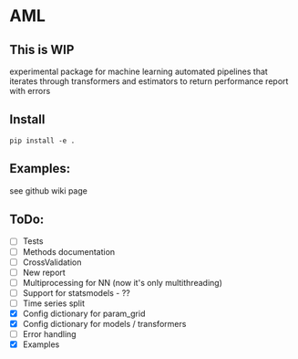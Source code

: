 # AML

## This is WIP

experimental package for machine learning automated pipelines that iterates through transformers and estimators to return performance report with errors

## Install

```
pip install -e .
```

## Examples:
see github wiki page

## ToDo:
- [ ] Tests
- [ ] Methods documentation
- [ ] CrossValidation
- [ ] New report
- [ ] Multiprocessing for NN (now it's only multithreading)
- [ ] Support for statsmodels - ??
- [ ] Time series split
- [x] Config dictionary for param_grid
- [x] Config dictionary for models / transformers
- [ ] Error handling
- [x] Examples